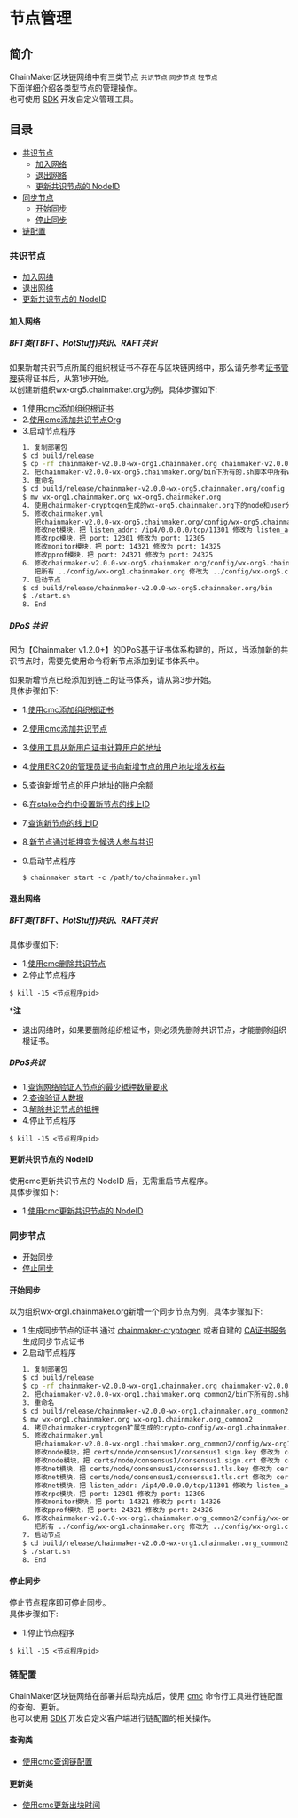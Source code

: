 # 节点管理

## 简介

ChainMaker区块链网络中有三类节点 `共识节点` `同步节点` `轻节点` <br>
下面详细介绍各类型节点的管理操作。<br>
也可使用 [SDK](../dev/SDK.md) 开发自定义管理工具。

## 目录

- [共识节点](#consensusNode)
  - [加入网络](#addConsensusNode)
  - [退出网络](#delConsensusNode)
  - [更新共识节点的 NodeID](#updateConsensusNodeId)
- [同步节点](#syncNode)
  - [开始同步](#startSync)
  - [停止同步](#stopSync)
- [链配置](#chainConfig)

<span id="consensusNode"></span>

### 共识节点

- [加入网络](#addConsensusNode)
- [退出网络](#delConsensusNode)
- [更新共识节点的 NodeID](#updateConsensusNodeId)

<span id="addConsensusNode"></span>

#### 加入网络

##### BFT类(TBFT、HotStuff)共识、RAFT共识

如果新增共识节点所属的组织根证书不存在与区块链网络中，那么请先参考[证书管理](./证书管理.md)获得证书后，从第1步开始。<br>
以创建新组织wx-org5.chainmaker.org为例，具体步骤如下:

- 1.[使用cmc添加组织根证书](../dev/命令行工具.html#chainConfig.addOrgRootCA)
- 2.[使用cmc添加共识节点Org](../dev/命令行工具.html#chainConfig.addConsensusNodeOrg)
- 3.启动节点程序
  ```sh
  1. 复制部署包
  $ cd build/release
  $ cp -rf chainmaker-v2.0.0-wx-org1.chainmaker.org chainmaker-v2.0.0-wx-org5.chainmaker.org
  2. 把chainmaker-v2.0.0-wx-org5.chainmaker.org/bin下所有的.sh脚本中所有wx-org1.chainmaker.org替换为wx-org5.chainmaker.org
  3. 重命名
  $ cd build/release/chainmaker-v2.0.0-wx-org5.chainmaker.org/config
  $ mv wx-org1.chainmaker.org wx-org5.chainmaker.org
  4. 使用chainmaker-cryptogen生成的wx-org5.chainmaker.org下的node和user分别覆盖掉chainmaker-v2.0.0-wx-org5.chainmaker.org/config/wx-org5.chainmaker.org/certs下的node和user
  5. 修改chainmaker.yml
     把chainmaker-v2.0.0-wx-org5.chainmaker.org/config/wx-org5.chainmaker.org/chainmaker.yml中所有wx-org1.chainmaker.org替换为wx-org5.chainmaker.org
     修改net模块，把 listen_addr: /ip4/0.0.0.0/tcp/11301 修改为 listen_addr: /ip4/0.0.0.0/tcp/11305
     修改rpc模块，把 port: 12301 修改为 port: 12305
     修改monitor模块，把 port: 14321 修改为 port: 14325
     修改pprof模块，把 port: 24321 修改为 port: 24325
  6. 修改chainmaker-v2.0.0-wx-org5.chainmaker.org/config/wx-org5.chainmaker.org/chainconfig/bc1.yml中的trust_roots模块。
     把所有 ../config/wx-org1.chainmaker.org 修改为 ../config/wx-org5.chainmaker.org
  7. 启动节点
  $ cd build/release/chainmaker-v2.0.0-wx-org5.chainmaker.org/bin
  $ ./start.sh
  8. End
  ```

##### DPoS 共识

因为【Chainmaker v1.2.0+】的DPoS基于证书体系构建的，所以，当添加新的共识节点时，需要先使用命令将新节点添加到证书体系中。

如果新增节点已经添加到链上的证书体系，请从第3步开始。<br>
具体步骤如下:

- 1.[使用cmc添加组织根证书](../dev/命令行工具.html#chainConfig.addOrgRootCA)
- 2.[使用cmc添加共识节点](../dev/命令行工具.html#chainConfig.addConsensusNodeOrg)
- 3.[使用工具从新用户证书计算用户的地址](../dev/命令行工具.html#chainConfig.addrFromCert)
- 4.[使用ERC20的管理员证书向新增节点的用户地址增发权益](../dev/命令行工具.html#chainConfig.dposMint)
- 5.[查询新增节点的用户地址的账户余额](../dev/命令行工具.html#chainConfig.dposBalanceOf)
- 6.[在stake合约中设置新节点的线上ID](../dev/命令行工具.html#chainConfig.dposSetNodeID)
- 7.[查询新节点的线上ID](../dev/命令行工具.html#chainConfig.dposGetNodeID)
- 8.[新节点通过抵押变为候选人参与共识](../dev/命令行工具.html#chainConfig.dposDelegate)
- 9.启动节点程序

  ```shell
  $ chainmaker start -c /path/to/chainmaker.yml
  ```

<span id="delConsensusNode"></span>

#### 退出网络

##### BFT类(TBFT、HotStuff)共识、RAFT共识

具体步骤如下:
- 1.[使用cmc删除共识节点](../dev/命令行工具.html#chainConfig.delConsensusNodeId)
- 2.停止节点程序
```shell
$ kill -15 <节点程序pid>
```

***注**

* 退出网络时，如果要删除组织根证书，则必须先删除共识节点，才能删除组织根证书。



##### DPoS共识

- 1.[查询网络验证人节点的最少抵押数量要求](../dev/命令行工具.html#chainConfig.dposMinSelfDelegation)
- 2.[查询验证人数据](../dev/命令行工具.html#chainConfig.dposValidatorInfo)
- 3.[解除共识节点的抵押](../dev/命令行工具.html#chainConfig.dposUndelegate)
- 4.停止节点程序
```shell
$ kill -15 <节点程序pid>
```

<span id="updateConsensusNodeId"></span>

#### 更新共识节点的 NodeID
使用cmc更新共识节点的 NodeID 后，无需重启节点程序。<br>
具体步骤如下:

- 1.[使用cmc更新共识节点的 NodeID](../dev/命令行工具.html#chainConfig.updateConsensusNodeId)


<span id="syncNode"></span>
### 同步节点

- [开始同步](#startSync)
- [停止同步](#stopSync)

<span id="startSync"></span>
#### 开始同步
以为组织wx-org1.chainmaker.org新增一个同步节点为例，具体步骤如下:
- 1.生成同步节点的证书
  通过 [chainmaker-cryptogen](../dev/证书生成工具.html#extendCA) 或者自建的 [CA证书服务](./CA证书服务.md) 生成同步节点证书
- 2.启动节点程序
  ```sh
  1. 复制部署包
  $ cd build/release
  $ cp -rf chainmaker-v2.0.0-wx-org1.chainmaker.org chainmaker-v2.0.0-wx-org1.chainmaker.org_common2
  2. 把chainmaker-v2.0.0-wx-org1.chainmaker.org_common2/bin下所有的.sh脚本中所有wx-org1.chainmaker.org替换为wx-org1.chainmaker.org_common2
  3. 重命名
  $ cd build/release/chainmaker-v2.0.0-wx-org1.chainmaker.org_common2/config
  $ mv wx-org1.chainmaker.org wx-org1.chainmaker.org_common2
  4. 拷贝chainmaker-cryptogen扩展生成的crypto-config/wx-org1.chainmaker.org/node/common2 到 chainmaker-v2.0.0-wx-org1.chainmaker.org_common2/config/wx-org1.chainmaker.org_common2/certs/node下
  5. 修改chainmaker.yml
     把chainmaker-v2.0.0-wx-org1.chainmaker.org_common2/config/wx-org1.chainmaker.org_common2/chainmaker.yml中所有路径中包含的wx-org1.chainmaker.org替换为wx-org1.chainmaker.org_common2
     修改node模块，把 certs/node/consensus1/consensus1.sign.key 修改为 certs/node/common2/common2.sign.key
     修改node模块，把 certs/node/consensus1/consensus1.sign.crt 修改为 certs/node/common2/common2.sign.crt
     修改net模块，把 certs/node/consensus1/consensus1.tls.key 修改为 certs/node/common2/common2.tls.key
     修改net模块，把 certs/node/consensus1/consensus1.tls.crt 修改为 certs/node/common2/common2.tls.crt
     修改net模块，把 listen_addr: /ip4/0.0.0.0/tcp/11301 修改为 listen_addr: /ip4/0.0.0.0/tcp/11306
     修改rpc模块，把 port: 12301 修改为 port: 12306
     修改monitor模块，把 port: 14321 修改为 port: 14326
     修改pprof模块，把 port: 24321 修改为 port: 24326
  6. 修改chainmaker-v2.0.0-wx-org1.chainmaker.org_common2/config/wx-org1.chainmaker.org_common2/chainconfig/bc1.yml中的trust_roots模块。
     把所有 ../config/wx-org1.chainmaker.org 修改为 ../config/wx-org1.chainmaker.org_common2
  7. 启动节点
  $ cd build/release/chainmaker-v2.0.0-wx-org1.chainmaker.org_common2/bin
  $ ./start.sh
  8. End
  ```

<span id="stopSync"></span>
#### 停止同步
停止节点程序即可停止同步。<br>
具体步骤如下:
- 1.停止节点程序
```shell
$ kill -15 <节点程序pid>
```

<!--
<span id="spvNode"></span>
### 轻节点SPV
[轻节点SPV详细文档](./轻节点SPV使用.md)
-->

<span id="chainConfig"></span>
### 链配置

ChainMaker区块链网络在部署并启动完成后，使用 [cmc](../dev/命令行工具.md) 命令行工具进行链配置的查询、更新。<br>
也可以使用 [SDK](../dev/SDK.md) 开发自定义客户端进行链配置的相关操作。

#### 查询类
- [使用cmc查询链配置](../dev/命令行工具.html#chainConfig.query)

#### 更新类
- [使用cmc更新出块时间](../dev/命令行工具.html#chainConfig.updateBlockInterval)

<br><br>
